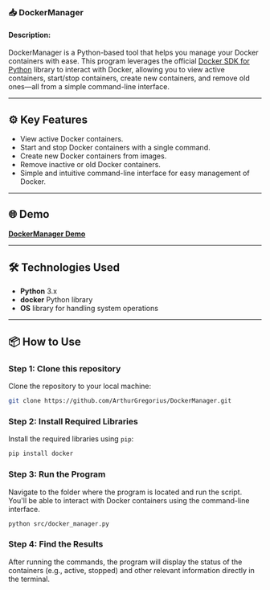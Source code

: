 ### 📥 **DockerManager**

#### **Description:**
DockerManager is a Python-based tool that helps you manage your Docker containers with ease. This program leverages the official [Docker SDK for Python](https://docker-py.readthedocs.io/en/stable/) library to interact with Docker, allowing you to view active containers, start/stop containers, create new containers, and remove old ones—all from a simple command-line interface.

---

## ⚙️ **Key Features**
- View active Docker containers.
- Start and stop Docker containers with a single command.
- Create new Docker containers from images.
- Remove inactive or old Docker containers.
- Simple and intuitive command-line interface for easy management of Docker.

---

## 🌐 **Demo**
[**DockerManager Demo**](https://youtu.be/example)

---

## 🛠 **Technologies Used**
- **Python** 3.x
- **docker** Python library
- **OS** library for handling system operations

---

## 📦 **How to Use**

### Step 1: Clone this repository
Clone the repository to your local machine:

```bash
git clone https://github.com/ArthurGregorius/DockerManager.git
```

### Step 2: Install Required Libraries
Install the required libraries using `pip`:

```bash
pip install docker
```

### Step 3: Run the Program
Navigate to the folder where the program is located and run the script. You'll be able to interact with Docker containers using the command-line interface.

```bash
python src/docker_manager.py
```

### Step 4: Find the Results
After running the commands, the program will display the status of the containers (e.g., active, stopped) and other relevant information directly in the terminal.
